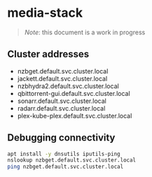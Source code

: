 # media-stack

> *Note*: this document is a work in progress

## Cluster addresses

- nzbget.default.svc.cluster.local
- jackett.default.svc.cluster.local
- nzbhydra2.default.svc.cluster.local
- qbittorrent-gui.default.svc.cluster.local
- sonarr.default.svc.cluster.local
- radarr.default.svc.cluster.local
- plex-kube-plex.default.svc.cluster.local


## Debugging connectivity

```bash
apt install -y dnsutils iputils-ping
nslookup nzbget.default.svc.cluster.local
ping nzbget.default.svc.cluster.local
```
